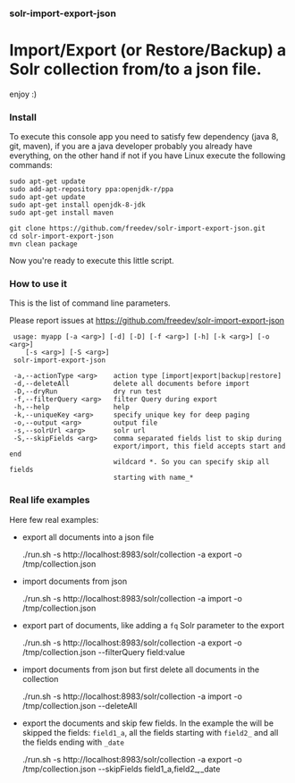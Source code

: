 ### solr-import-export-json

# Import/Export (or Restore/Backup) a Solr collection from/to a json file.

enjoy :)

### Install

To execute this console app you need to satisfy few dependency (java 8, git, maven), if you are a java developer probably you already have everything, on the other hand if not if you have Linux execute the following commands:

    sudo apt-get update
    sudo add-apt-repository ppa:openjdk-r/ppa
    sudo apt-get update
    sudo apt-get install openjdk-8-jdk
    sudo apt-get install maven
  
    git clone https://github.com/freedev/solr-import-export-json.git
    cd solr-import-export-json
    mvn clean package

Now you're ready to execute this little script.

### How to use it

This is the list of command line parameters.

Please report issues at https://github.com/freedev/solr-import-export-json


     usage: myapp [-a <arg>] [-d] [-D] [-f <arg>] [-h] [-k <arg>] [-o <arg>]
        [-s <arg>] [-S <arg>]
     solr-import-export-json

     -a,--actionType <arg>    action type [import|export|backup|restore]
     -d,--deleteAll           delete all documents before import
     -D,--dryRun              dry run test
     -f,--filterQuery <arg>   filter Query during export
     -h,--help                help
     -k,--uniqueKey <arg>     specify unique key for deep paging
     -o,--output <arg>        output file
     -s,--solrUrl <arg>       solr url
     -S,--skipFields <arg>    comma separated fields list to skip during
                              export/import, this field accepts start and end
                              wildcard *. So you can specify skip all fields
                              starting with name_*




### Real life examples

Here few real examples:

- export all documents into a json file

    ./run.sh -s http://localhost:8983/solr/collection -a export -o /tmp/collection.json


- import documents from json

    ./run.sh -s http://localhost:8983/solr/collection -a import -o /tmp/collection.json 

- export part of documents, like adding a `fq`  Solr parameter to the export

     ./run.sh -s http://localhost:8983/solr/collection -a export -o /tmp/collection.json --filterQuery field:value

- import documents from json but first delete all documents in the collection

     ./run.sh -s http://localhost:8983/solr/collection -a import -o /tmp/collection.json --deleteAll

- export the documents and skip few fields. In the example the will be skipped the fields: `field1_a`, all the fields starting with `field2_` and all the fields ending with `_date`

     ./run.sh -s http://localhost:8983/solr/collection -a export -o /tmp/collection.json --skipFields field1_a,field2_*,*_date
